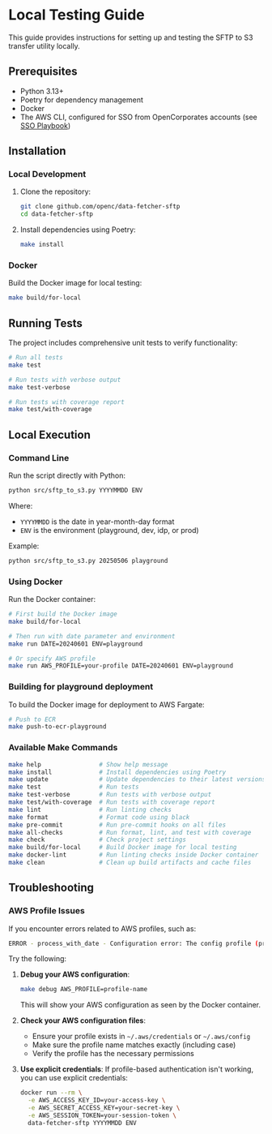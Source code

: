 # Local Testing Guide

This guide provides instructions for setting up and testing the SFTP to S3 transfer utility locally.

## Prerequisites

* Python 3.13+
* Poetry for dependency management
* Docker
* The AWS CLI, configured for SSO from OpenCorporates accounts (see [SSO Playbook](https://opencorporates.atlassian.net/wiki/spaces/AWS/pages/397737995/SSO+Playbook+-+Add+a+new+account+profile+to+aws-cli))

## Installation

### Local Development

1. Clone the repository:

   ```bash
   git clone github.com/openc/data-fetcher-sftp
   cd data-fetcher-sftp
   ```

2. Install dependencies using Poetry:

   ```bash
   make install
   ```

### Docker

Build the Docker image for local testing:

```bash
make build/for-local
```

## Running Tests

The project includes comprehensive unit tests to verify functionality:

```bash
# Run all tests
make test

# Run tests with verbose output
make test-verbose

# Run tests with coverage report
make test/with-coverage
```

## Local Execution

### Command Line

Run the script directly with Python:

```bash
python src/sftp_to_s3.py YYYYMMDD ENV
```

Where:

* `YYYYMMDD` is the date in year-month-day format
* `ENV` is the environment (playground, dev, idp, or prod)

Example:

```bash
python src/sftp_to_s3.py 20250506 playground
```

### Using Docker

Run the Docker container:

```bash
# First build the Docker image
make build/for-local

# Then run with date parameter and environment
make run DATE=20240601 ENV=playground

# Or specify AWS profile
make run AWS_PROFILE=your-profile DATE=20240601 ENV=playground
```

### Building for playground deployment

To build the Docker image for deployment to AWS Fargate:

```bash
# Push to ECR
make push-to-ecr-playground
```

### Available Make Commands

```bash
make help                # Show help message
make install             # Install dependencies using Poetry
make update              # Update dependencies to their latest versions
make test                # Run tests
make test-verbose        # Run tests with verbose output
make test/with-coverage  # Run tests with coverage report
make lint                # Run linting checks
make format              # Format code using black
make pre-commit          # Run pre-commit hooks on all files
make all-checks          # Run format, lint, and test with coverage
make check               # Check project settings
make build/for-local     # Build Docker image for local testing
make docker-lint         # Run linting checks inside Docker container
make clean               # Clean up build artifacts and cache files
```

## Troubleshooting

### AWS Profile Issues

If you encounter errors related to AWS profiles, such as:

```bash
ERROR - process_with_date - Configuration error: The config profile (profile-name) could not be found
```

Try the following:

1. **Debug your AWS configuration**:

   ```bash
   make debug AWS_PROFILE=profile-name
   ```

   This will show your AWS configuration as seen by the Docker container.

2. **Check your AWS configuration files**:
   * Ensure your profile exists in `~/.aws/credentials` or `~/.aws/config`
   * Make sure the profile name matches exactly (including case)
   * Verify the profile has the necessary permissions

3. **Use explicit credentials**:
   If profile-based authentication isn't working, you can use explicit credentials:

   ```bash
   docker run --rm \
     -e AWS_ACCESS_KEY_ID=your-access-key \
     -e AWS_SECRET_ACCESS_KEY=your-secret-key \
     -e AWS_SESSION_TOKEN=your-session-token \
     data-fetcher-sftp YYYYMMDD ENV
   ```
